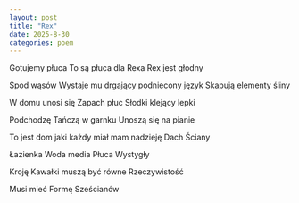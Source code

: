 ```yaml
---
layout: post
title: "Rex"
date: 2025-8-30
categories: poem
---
```


Gotujemy płuca
To są płuca dla Rexa
Rex jest głodny

Spod wąsów
Wystaje mu drgający podniecony język
Skapują elementy śliny

W domu unosi się
Zapach płuc
Słodki klejący lepki

Podchodzę
Tańczą w garnku
Unoszą się na pianie

To jest dom jaki każdy miał mam nadzieję
Dach
Ściany

Łazienka
Woda media
Płuca
Wystygły

Kroję
Kawałki muszą być równe
Rzeczywistość

Musi mieć
Formę
Sześcianów